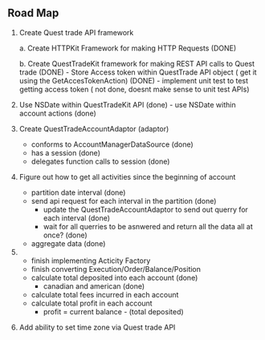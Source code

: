 ## Road Map

1. Create Quest trade API framework

    a. Create HTTPKit Framework for making HTTP Requests (DONE)
        

    b. Create QuestTradeKit framework for making REST API calls to Quest trade (DONE)
        - Store Access token within QuestTrade API object ( get it using the GetAccesTokenAction) (DONE)
        - implement unit test to test getting access token ( not done, doesnt make sense to unit test APIs)


 2. Use NSDate within QuestTradeKit API (done)
 		- use NSDate within account actions (done)


 3. Create QuestTradeAccountAdaptor (adaptor)
 	- conforms to AccountManagerDataSource (done)
 	- has a session  (done)
 	- delegates function calls to session (done)

 4. Figure out how to get all activities since the beginning of account 
    - partition date interval (done)
    - send api request for each interval in the partition (done)
        - update the QuestTradeAccountAdaptor to send out querry for each interval (done)
        - wait for all querries to be asnwered and return all the data all at once? (done)
    - aggregate data (done)

 5. 
     - finish implementing Acticity Factory
     - finish converting  Execution/Order/Balance/Position
     - calculate total deposited into each account (done)
        - canadian and american (done)
     - calculate total fees incurred in each account
     - calculate total profit in each account
        - profit = current balance - (total deposited)

 6. Add ability to set time zone via Quest trade API




